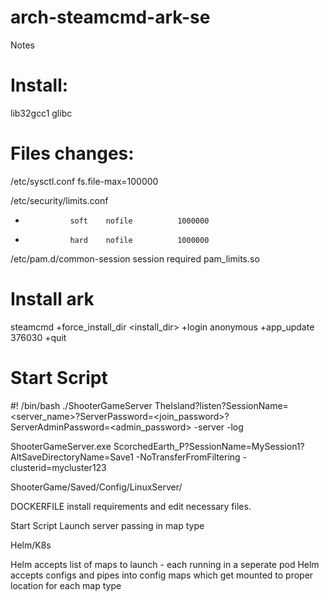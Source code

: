 # arch-steamcmd-ark-se

Notes


# Install:

lib32gcc1
glibc

# Files changes:

/etc/sysctl.conf
fs.file-max=100000

/etc/security/limits.conf
*               soft    nofile          1000000
*               hard    nofile          1000000

/etc/pam.d/common-session
session required pam_limits.so


# Install ark
steamcmd +force_install_dir <install_dir> +login anonymous +app_update 376030 +quit

# Start Script
#! /bin/bash
./ShooterGameServer TheIsland?listen?SessionName=<server_name>?ServerPassword=<join_password>?ServerAdminPassword=<admin_password> -server -log

ShooterGameServer.exe ScorchedEarth_P?SessionName=MySession1?AltSaveDirectoryName=Save1 -NoTransferFromFiltering -clusterid=mycluster123


ShooterGame/Saved/Config/LinuxServer/


DOCKERFILE
install requirements and edit necessary files.

Start Script
Launch server passing in map type

Helm/K8s

Helm accepts list of maps to launch - each running in a seperate pod
Helm accepts configs and pipes into config maps which get mounted to proper location for each map type

